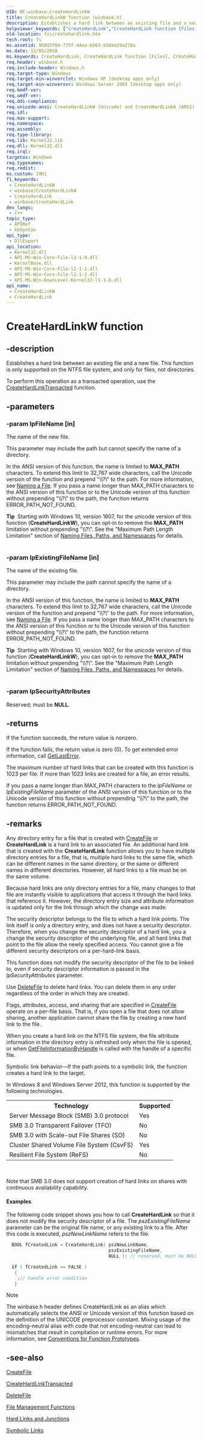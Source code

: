 ```yaml
---
UID: NF:winbase.CreateHardLinkW
title: CreateHardLinkW function (winbase.h)
description: Establishes a hard link between an existing file and a new file.
helpviewer_keywords: ["CreateHardLink","CreateHardLink function [Files]","CreateHardLinkA","CreateHardLinkW","_win32_createhardlink","base.createhardlink","fs.createhardlink","winbase/CreateHardLink","winbase/CreateHardLinkA","winbase/CreateHardLinkW"]
old-location: fs\createhardlink.htm
tech.root: fs
ms.assetid: 9b0d3f04-775f-44ea-b563-93dee29a278a
ms.date: 12/05/2018
ms.keywords: CreateHardLink, CreateHardLink function [Files], CreateHardLinkA, CreateHardLinkW, _win32_createhardlink, base.createhardlink, fs.createhardlink, winbase/CreateHardLink, winbase/CreateHardLinkA, winbase/CreateHardLinkW
req.header: winbase.h
req.include-header: Windows.h
req.target-type: Windows
req.target-min-winverclnt: Windows XP [desktop apps only]
req.target-min-winversvr: Windows Server 2003 [desktop apps only]
req.kmdf-ver: 
req.umdf-ver: 
req.ddi-compliance: 
req.unicode-ansi: CreateHardLinkW (Unicode) and CreateHardLinkA (ANSI)
req.idl: 
req.max-support: 
req.namespace: 
req.assembly: 
req.type-library: 
req.lib: Kernel32.lib
req.dll: Kernel32.dll
req.irql: 
targetos: Windows
req.typenames: 
req.redist: 
ms.custom: 19H1
f1_keywords:
 - CreateHardLinkW
 - winbase/CreateHardLinkW
 - CreateHardLink
 - winbase/CreateHardLink
dev_langs:
 - c++
topic_type:
 - APIRef
 - kbSyntax
api_type:
 - DllExport
api_location:
 - Kernel32.dll
 - API-MS-Win-Core-File-l2-1-0.dll
 - KernelBase.dll
 - API-MS-Win-Core-File-l2-1-1.dll
 - API-MS-Win-Core-File-l2-1-2.dll
 - API-MS-Win-DownLevel-Kernel32-l1-1-0.dll
api_name:
 - CreateHardLinkW
 - CreateHardLink
---
```


# CreateHardLinkW function


## -description

Establishes a hard link between an existing file and a new file. This function is only 
    supported on the NTFS file system, and only for files, not directories.

To perform this operation as a transacted operation, use the 
    <a href="/windows/desktop/api/winbase/nf-winbase-createhardlinktransacteda">CreateHardLinkTransacted</a> function.

## -parameters

### -param lpFileName [in]

The name of the new file.
      

This parameter may include the path but cannot specify the name of a directory.

In the ANSI version of this function, the name is limited to <b>MAX_PATH</b> characters. To extend this limit to 32,767 wide characters, call the Unicode version of the function and prepend "\\\\?\\" to the path. For more information, see <a href="/windows/desktop/FileIO/naming-a-file">Naming a File</a>. If you pass a name longer than MAX_PATH characters to the ANSI version of this function or to the Unicode version of this function without prepending "\\\\?\\" to the path, the function returns ERROR_PATH_NOT_FOUND.

<div class="alert"><b>Tip</b>  Starting with Windows 10, version 1607, for the unicode version of this function (<b>CreateHardLinkW</b>), you can opt-in to remove the <b>MAX_PATH</b> limitation without prepending "\\?\". See the "Maximum Path Length Limitation" section of <a href="/windows/desktop/FileIO/naming-a-file">Naming Files, Paths, and Namespaces</a> for details.</div>
<div> </div>

### -param lpExistingFileName [in]

The name of the existing file.
      

This parameter may include the path cannot specify the name of a directory.

In the ANSI version of this function, the name is limited to <b>MAX_PATH</b> characters. To extend this limit to 32,767 wide characters, call the Unicode version of the function and prepend "\\\\?\\" to the path. For more information, see <a href="/windows/desktop/FileIO/naming-a-file">Naming a File</a>. If you pass a name longer than MAX_PATH characters to the ANSI version of this function or to the Unicode version of this function without prepending "\\\\?\\" to the path, the function returns ERROR_PATH_NOT_FOUND.

<div class="alert"><b>Tip</b>  Starting with Windows 10, version 1607, for the unicode version of this function (<b>CreateHardLinkW</b>), you can opt-in to remove the <b>MAX_PATH</b> limitation without prepending "\\?\". See the "Maximum Path Length Limitation" section of <a href="/windows/desktop/FileIO/naming-a-file">Naming Files, Paths, and Namespaces</a> for details.</div>
<div> </div>

### -param lpSecurityAttributes

Reserved; must be <b>NULL</b>.

## -returns

If the function succeeds, the return value is nonzero.

If the function fails, the return value is zero (0). To get extended error information, call <a href="/windows/desktop/api/errhandlingapi/nf-errhandlingapi-getlasterror">GetLastError</a>.

The maximum number of hard links that can be created with this function is 1023 per file. If more than 1023 links are created for a file, an error results.

If you pass a name longer than MAX_PATH characters to the *lpFileName* or *lpExistingFileName* parameter of the ANSI version of this function or to the Unicode version of this function without prepending "\\\\?\\" to the path, the function returns ERROR_PATH_NOT_FOUND.

## -remarks

Any directory entry for a file that is created with 
    <a href="/windows/desktop/api/fileapi/nf-fileapi-createfilea">CreateFile</a> or 
    <b>CreateHardLink</b> is a hard link to an associated file. 
    An additional hard link that is created with the 
    <b>CreateHardLink</b> 
    function allows you to have multiple directory entries for a file, that is, multiple hard links to the same file, 
    which can be different names in the same directory, or the same or different names in different directories. 
    However, all hard links to a file must be on the same volume.

Because hard links are only directory entries for a file, many changes to that file are instantly visible to 
    applications that access it through the hard links that reference it. However, the directory entry size and 
    attribute information is updated only for the link through which the change was made.

The security descriptor belongs to the file to which a hard link points. The link itself is only a directory 
    entry, and does not have a security descriptor. Therefore, when you change the security descriptor of a hard link, 
    you a change the security descriptor of the underlying file, and all hard links that point to the file allow the 
    newly specified access. You cannot give a file different security descriptors on a per-hard-link basis.

This function does not modify the security descriptor of the file to be linked to, even if security descriptor 
    information is passed in the <i>lpSecurityAttributes</i> parameter.

Use <a href="/windows/desktop/api/fileapi/nf-fileapi-deletefilea">DeleteFile</a> to delete hard links. You can delete 
    them in any order regardless of the order in which they are created.

Flags, attributes, access, and sharing that are specified in 
    <a href="/windows/desktop/api/fileapi/nf-fileapi-createfilea">CreateFile</a> operate on a per-file basis. That is, if you 
    open a file that does not allow sharing, another application cannot share the file by creating a new hard link to 
    the file.

When you create a hard link on the NTFS file system, the file attribute information in the directory entry is 
    refreshed only when the file is opened, or when 
    <a href="/windows/desktop/api/fileapi/nf-fileapi-getfileinformationbyhandle">GetFileInformationByHandle</a> is called with 
    the handle of a specific file.

Symbolic link behavior—If the path points to a symbolic link, the function creates a hard 
     link to the target.

In Windows 8 and Windows Server 2012, this function is supported by the following technologies.

<table>
<tr>
<th>Technology</th>
<th>Supported</th>
</tr>
<tr>
<td>
Server Message Block (SMB) 3.0 protocol

</td>
<td>
Yes

</td>
</tr>
<tr>
<td>
SMB 3.0 Transparent Failover (TFO)

</td>
<td>
No

</td>
</tr>
<tr>
<td>
SMB 3.0 with Scale-out File Shares (SO)

</td>
<td>
No

</td>
</tr>
<tr>
<td>
Cluster Shared Volume File System (CsvFS)

</td>
<td>
Yes

</td>
</tr>
<tr>
<td>
Resilient File System (ReFS)

</td>
<td>
No

</td>
</tr>
</table>
 

Note that SMB 3.0 does not support creation of hard links on shares with continuous availability capability.


#### Examples

The following code snippet shows you how to call 
    <b>CreateHardLink</b> so that it does not modify the security 
    descriptor of a file. The <i>pszExistingFileName</i> parameter can be the original file name, 
    or any existing link to a file. After this code is executed, <i>pszNewLinkName</i> refers to 
    the file.


```cpp
  BOOL fCreatedLink = CreateHardLink( pszNewLinkName, 
                                      pszExistingFileName, 
                                      NULL ); // reserved, must be NULL

  if ( fCreatedLink == FALSE )
   {
    ;// handle error condition
   }

```






> [!NOTE]
> The winbase.h header defines CreateHardLink as an alias which automatically selects the ANSI or Unicode version of this function based on the definition of the UNICODE preprocessor constant. Mixing usage of the encoding-neutral alias with code that not encoding-neutral can lead to mismatches that result in compilation or runtime errors. For more information, see [Conventions for Function Prototypes](/windows/win32/intl/conventions-for-function-prototypes).

## -see-also

<a href="/windows/desktop/api/fileapi/nf-fileapi-createfilea">CreateFile</a>



<a href="/windows/desktop/api/winbase/nf-winbase-createhardlinktransacteda">CreateHardLinkTransacted</a>



<a href="/windows/desktop/api/fileapi/nf-fileapi-deletefilea">DeleteFile</a>



<a href="/windows/desktop/FileIO/file-management-functions">File Management Functions</a>



<a href="/windows/desktop/FileIO/hard-links-and-junctions">Hard Links and Junctions</a>



<a href="/windows/desktop/FileIO/symbolic-links">Symbolic Links</a>

